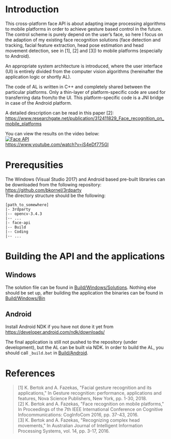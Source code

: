# Introduction

This cross-platform face API is about adapting image processing algorithms to mobile platforms in order to achieve gesture based control in the future. The control scheme is purely depend on the user’s face, so here I focus on the adaption of my existing face recognition solutions (face detection and tracking, facial feature extraction, head pose estimation and head movement detection, see in [1], [2] and [3]) to mobile platforms (especially to Android). 

An appropriate system architecture is introduced, where the user interface (UI) is entirely divided from the computer vision algorithms (hereinafter the application logic or shortly AL).

The code of AL is written in C++ and completely shared between the particular platforms. Only a thin-layer of platform-specific code are used for transferring data from/to the UI. This platform-specific code is a JNI bridge in case of the Android platform.

A detailed description can be read in this paper [2]:<br>
https://www.researchgate.net/publication/312411829_Face_recognition_on_mobile_platforms

You can view the results on the video below:<br>
[![Face API](http://img.youtube.com/vi/iS4eDf775GI/0.jpg)](https://www.youtube.com/watch?v=iS4eDf775GI "Face API")<br>
https://www.youtube.com/watch?v=iS4eDf775GI

# Prerequsities

The Windows (Visual Studio 2017) and Android based pre-built libraries can be downloaded from the following repository: https://github.com/bkornel/3rdparty<br>
The directory structure should be the following:

```
[path_to_somewhere]
|- 3rdparty
|-- opencv-3.4.3
|-- ...
|- face-api
|-- Build
|-- Coding
|-- ...
```

# Building the API and the applications

## Windows

The solution file can be found in [Build/Windows/Solutions](https://github.com/bkornel/face-api/tree/master/Build/Windows/Solutions). Nothing else should be set up, after building the application the binaries can be found in [Build/Windows/Bin](https://github.com/bkornel/face-api/tree/master/Build/Windows/Bin)

## Android

Install Android NDK if you have not done it yet from https://developer.android.com/ndk/downloads/

The final application is still not pushed to the repository (under development), but the AL can be built via NDK. In order to build the AL, you should call `_build.bat` in [Build/Android](https://github.com/bkornel/face-api/tree/master/Build/Android).

# References

> [1]	K. Bertok and A. Fazekas, "Facial gesture recognition and its applications," In Gesture recognition: performance, applications and features, Nova Science Publishers, New York, pp. 1-30, 2018.<br>
> [2]	K. Bertok and A. Fazekas, "Face recognition on mobile platforms," In Proceedings of the 7th IEEE International Conference on Cognitive Infocommunications: CogInfoCom 2016, pp. 37-43, 2016.<br>
> [3]	K. Bertok and A. Fazekas, "Recognizing complex head movements," In Australian Journal of Intelligent Information Processing Systems, vol. 14, pp. 3-17, 2016.
